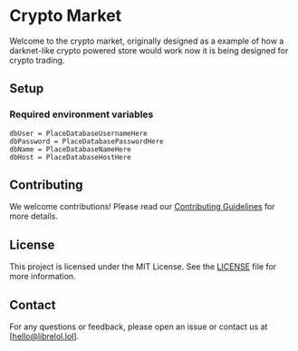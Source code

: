 # Crypto Market

Welcome to the crypto market, originally designed as a example of how a darknet-like crypto powered store would work now it is being designed for crypto trading.

## Setup

### Required environment variables

```
dbUser = PlaceDatabaseUsernameHere
dbPassword = PlaceDatabasePasswordHere
dbName = PlaceDatabaseNameHere
dbHost = PlaceDatabaseHostHere
```


## Contributing

We welcome contributions! Please read our [Contributing Guidelines](CONTRIBUTING.md) for more details.

## License

This project is licensed under the MIT License. See the [LICENSE](LICENSE) file for more information.

## Contact

For any questions or feedback, please open an issue or contact us at [hello@librelol.lol].

